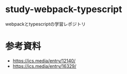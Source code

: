 # study-webpack-typescript
webpackとtypescriptの学習レポジトリ

# 参考資料
- https://ics.media/entry/12140/
- https://ics.media/entry/16329/
